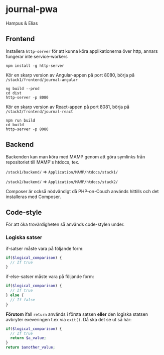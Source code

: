 # journal-pwa
Hampus &amp; Elias

## Frontend

Installera `http-server` för att kunna köra applikationerna över http, annars fungerar inte service-workers
```
npm install -g http-server
```

Kör en skarp version av Angular-appen på port 8080, börja på `/stack1/frontend/journal-angular`
```
ng build --prod
cd dist
http-server -p 8080
```

Kör en skarp version av React-appen på port 8081, börja på `/stack2/frontend/journal-react`
```
npm run build
cd build
http-server -p 8080
```

## Backend

Backenden kan man köra med MAMP genom att göra symlinks från repositoriet till MAMP's htdocs, tex.

`/stack1/backend/` => `Application/MAMP/htdocs/stack1/`

`/stack2/backend/` => `Application/MAMP/htdocs/stack2/`

Composer är också nödvändigt då PHP-on-Couch används hittills och det installeras med Composer.

## Code-style
För att öka trovärdigheten så används code-stylen under.

### Logiska satser 
if-satser måste vara på följande form:
```php
if($logical_comparison) {
  // If true
}
```
if-else-satser måste vara på följande form:
```php
if($logical_comparison) {
  // If true
} else {
  // If false
}
```
**Förutom** ifall `return` används i första satsen **eller** den logiska statsen avbryter exeveringen t.ex via `exit()`.
Då ska det se ut så här:
```php
if($logical_comparison) {
  // If true
  return $a_value;
}
return $another_value;
```
